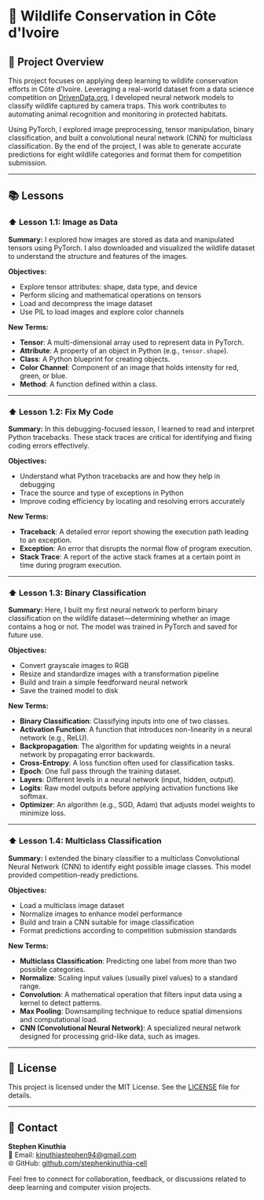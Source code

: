 # 🌿 Wildlife Conservation in Côte d'Ivoire

## 📜 Project Overview
This project focuses on applying deep learning to wildlife conservation efforts in Côte d'Ivoire. Leveraging a real-world dataset from a data science competition on [DrivenData.org](https://www.drivendata.org/), I developed neural network models to classify wildlife captured by camera traps. This work contributes to automating animal recognition and monitoring in protected habitats.

Using PyTorch, I explored image preprocessing, tensor manipulation, binary classification, and built a convolutional neural network (CNN) for multiclass classification. By the end of the project, I was able to generate accurate predictions for eight wildlife categories and format them for competition submission.

---

## 📚 Lessons

### ⬆️ Lesson 1.1: Image as Data

**Summary:**
I explored how images are stored as data and manipulated tensors using PyTorch. I also downloaded and visualized the wildlife dataset to understand the structure and features of the images.

**Objectives:**
- Explore tensor attributes: shape, data type, and device
- Perform slicing and mathematical operations on tensors
- Load and decompress the image dataset
- Use PIL to load images and explore color channels

**New Terms:**
- **Tensor**: A multi-dimensional array used to represent data in PyTorch.
- **Attribute**: A property of an object in Python (e.g., `tensor.shape`).
- **Class**: A Python blueprint for creating objects.
- **Color Channel**: Component of an image that holds intensity for red, green, or blue.
- **Method**: A function defined within a class.

---

### ⬆️ Lesson 1.2: Fix My Code

**Summary:**
In this debugging-focused lesson, I learned to read and interpret Python tracebacks. These stack traces are critical for identifying and fixing coding errors effectively.

**Objectives:**
- Understand what Python tracebacks are and how they help in debugging
- Trace the source and type of exceptions in Python
- Improve coding efficiency by locating and resolving errors accurately

**New Terms:**
- **Traceback**: A detailed error report showing the execution path leading to an exception.
- **Exception**: An error that disrupts the normal flow of program execution.
- **Stack Trace**: A report of the active stack frames at a certain point in time during program execution.

---

### ⬆️ Lesson 1.3: Binary Classification

**Summary:**
Here, I built my first neural network to perform binary classification on the wildlife dataset—determining whether an image contains a hog or not. The model was trained in PyTorch and saved for future use.

**Objectives:**
- Convert grayscale images to RGB
- Resize and standardize images with a transformation pipeline
- Build and train a simple feedforward neural network
- Save the trained model to disk

**New Terms:**
- **Binary Classification**: Classifying inputs into one of two classes.
- **Activation Function**: A function that introduces non-linearity in a neural network (e.g., ReLU).
- **Backpropagation**: The algorithm for updating weights in a neural network by propagating error backwards.
- **Cross-Entropy**: A loss function often used for classification tasks.
- **Epoch**: One full pass through the training dataset.
- **Layers**: Different levels in a neural network (input, hidden, output).
- **Logits**: Raw model outputs before applying activation functions like softmax.
- **Optimizer**: An algorithm (e.g., SGD, Adam) that adjusts model weights to minimize loss.

---

### ⬆️ Lesson 1.4: Multiclass Classification

**Summary:**
I extended the binary classifier to a multiclass Convolutional Neural Network (CNN) to identify eight possible image classes. This model provided competition-ready predictions.

**Objectives:**
- Load a multiclass image dataset
- Normalize images to enhance model performance
- Build and train a CNN suitable for image classification
- Format predictions according to competition submission standards

**New Terms:**
- **Multiclass Classification**: Predicting one label from more than two possible categories.
- **Normalize**: Scaling input values (usually pixel values) to a standard range.
- **Convolution**: A mathematical operation that filters input data using a kernel to detect patterns.
- **Max Pooling**: Downsampling technique to reduce spatial dimensions and computational load.
- **CNN (Convolutional Neural Network)**: A specialized neural network designed for processing grid-like data, such as images.

---

## 📄 License
This project is licensed under the MIT License. See the [LICENSE](LICENSE) file for details.

---

## 📩 Contact
**Stephen Kinuthia**  
📧 Email: [kinuthiastephen94@gmail.com](mailto:kinuthiastephen94@gmail.com)  
🌐 GitHub: [github.com/stephenkinuthia-cell](https://github.com/stephenkinuthia-cell)

Feel free to connect for collaboration, feedback, or discussions related to deep learning and computer vision projects.


